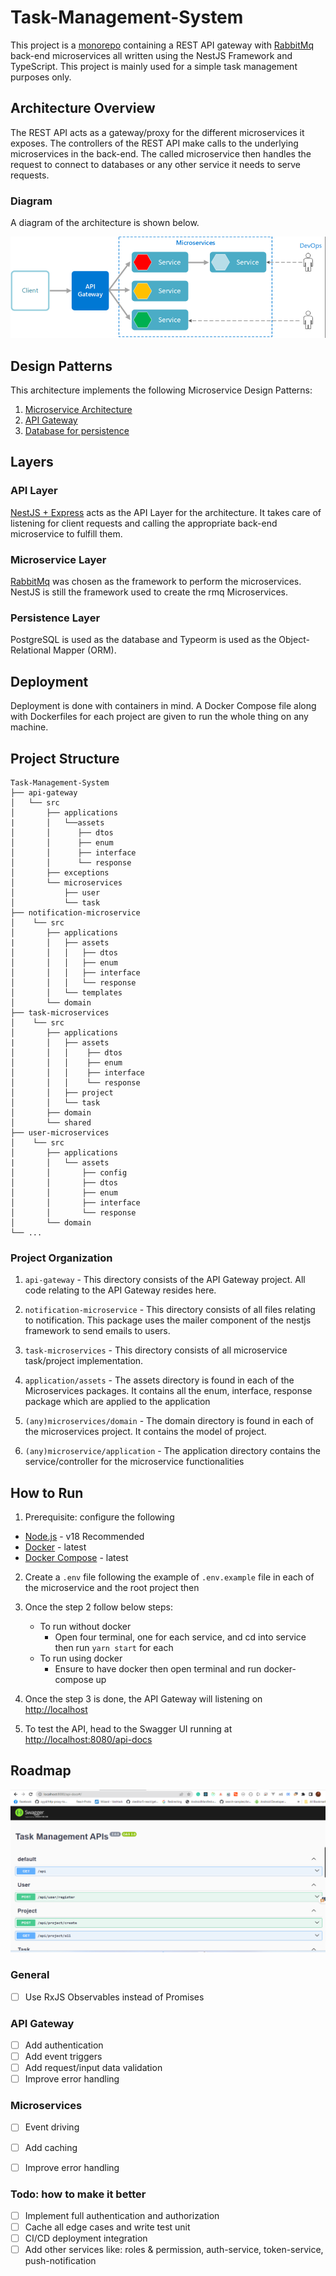 # Task-Management-System

This project is a [monorepo](https://monorepo.tools/) containing a REST API gateway with [RabbitMq](https://www.rabbitmq.com/) back-end microservices all written using the NestJS Framework and TypeScript. This project is mainly used for a simple task management purposes only.

## Architecture Overview

The REST API acts as a gateway/proxy for the different microservices it exposes. The controllers of the REST API make calls to the underlying microservices in the back-end. The called microservice then handles the request to connect to databases or any other service it needs to serve requests.

### Diagram

A diagram of the architecture is shown below.

![img_2.png](architecture-design.png)


## Design Patterns

This architecture implements the following Microservice Design Patterns:

1. [Microservice Architecture](https://microservices.io/patterns/microservices.html)
2. [API Gateway](https://microservices.io/patterns/apigateway.html)
3. [Database for persistence](https://microservices.io/patterns/data/database-per-service.html)

## Layers

### API Layer

[NestJS + Express](https://nestjs.com/) acts as the API Layer for the architecture. It takes care of listening for client requests and calling the appropriate back-end microservice to fulfill them.

### Microservice Layer

[RabbitMq](https://www.rabbitmq.com/) was chosen as the framework to perform the microservices. NestJS is still the framework used to create the rmq Microservices.

### Persistence Layer

PostgreSQL is used as the database and Typeorm is used as the Object-Relational Mapper (ORM).

## Deployment

Deployment is done with containers in mind. A Docker Compose file along with Dockerfiles for each project are given to run the whole thing on any machine.

## Project Structure

```
Task-Management-System
├── api-gateway
│   └── src
│       ├── applications
|       │   └──assets
│       │      ├── dtos
│       │      ├── enum
│       │      ├── interface
│       │      └── response
│       ├── exceptions
│       └── microservices
│           ├── user
│           └── task   
├── notification-microservice
│    └── src
│       ├── applications
|       │   ├── assets
│       │   │   ├── dtos
│       │   │   ├── enum
│       │   │   ├── interface
│       │   │   └── response
│       │   └── templates
│       └── domain 
├── task-microservices
│    └── src
│       ├── applications
|       │   ├── assets
│       │   │    ├── dtos
│       │   │    ├── enum
│       │   │    ├── interface
│       │   │    └── response
│       │   ├── project
│       │   └── task
│       ├── domain
│       └── shared
├── user-microservices
│    └── src
│       ├── applications
|       │   └── assets
│       │       ├── config 
│       │       ├── dtos
│       │       ├── enum
│       │       ├── interface
│       │       └── response
│       └── domain
└── ...
```

### Project Organization

1. `api-gateway` - This directory consists of the API Gateway project. All code relating to the API Gateway resides here.

2. `notification-microservice` - This directory consists of all files relating to notification. This package uses the mailer component of the nestjs framework to send emails to users.

3. `task-microservices` - This directory consists of all microservice task/project implementation.

4. `application/assets` - The assets directory is found in each of the Microservices packages. It contains all the enum, interface, response package which are applied to the application

5. `(any)microservices/domain` - The domain directory is found in each of the microservices project. It contains the model of project.

6. `(any)microservice/application` - The application directory contains the service/controller for the microservice functionalities

## How to Run

1. Prerequisite: configure the following 
- [Node.js](https://nodejs.org/en/) - v18 Recommended
- [Docker](https://docs.docker.com/get-docker/) - latest
- [Docker Compose](https://docs.docker.com/compose/install/) - latest

2. Create a `.env` file following the example of `.env.example` file in each of the microservice and the root project then

3. Once the step 2 follow below steps:
    - To run without docker
      - Open four terminal, one for each service, and cd into service then run `yarn start` for each
    - To run using docker
      - Ensure to have docker then open terminal and run docker-compose up
      
4. Once the step 3 is done, the API Gateway will listening on [http://localhost](http://localhost:8080)

5. To test the API, head to the Swagger UI running at [http://localhost:8080/api-docs](http://localhost:8080/api-docs)

## Roadmap

![img.png](swagger.png)

### General

- [ ] Use RxJS Observables instead of Promises

### API Gateway

- [ ] Add authentication
- [ ] Add event triggers
- [ ] Add request/input data validation
- [ ] Improve error handling

### Microservices

- [ ] Event driving
- [ ] Add caching
- [ ] Improve error handling


### Todo: how to make it better

- [ ] Implement full authentication and authorization
- [ ] Cache all edge cases and write test unit
- [ ] CI/CD deployment integration
- [ ] Add other services like: roles & permission, auth-service, token-service, push-notification